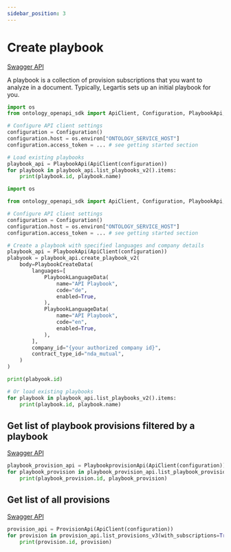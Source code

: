 ```yaml
---
sidebar_position: 3
---
```


# Create playbook
[Swagger API](https://apidocs.legartis.ai/?urls.primaryName=v2%2Fontology#/playbook.playbook/create_playbook_v2)

A playbook is a collection of provision subscriptions that you want to analyze in a document. Typically, Legartis sets up an initial playbook for you.

```python
import os
from ontology_openapi_sdk import ApiClient, Configuration, PlaybookApi, PlaybookCreateData, PlaybookLanguageData

# Configure API client settings
configuration = Configuration()
configuration.host = os.environ["ONTOLOGY_SERVICE_HOST"]
configuration.access_token = ... # see getting started section

# Load existing playbooks
playbook_api = PlaybookApi(ApiClient(configuration))
for playbook in playbook_api.list_playbooks_v2().items:
    print(playbook.id, playbook.name)
```

```python
import os

from ontology_openapi_sdk import ApiClient, Configuration, PlaybookApi, PlaybookCreateData, PlaybookLanguageData

# Configure API client settings
configuration = Configuration()
configuration.host = os.environ["ONTOLOGY_SERVICE_HOST"]
configuration.access_token = ... # see getting started section

# Create a playbook with specified languages and company details
playbook_api = PlaybookApi(ApiClient(configuration))
plabyook = playbook_api.create_playbook_v2(
    body=PlaybookCreateData(
        languages=[
            PlaybookLanguageData(
                name="API Playbook",
                code="de",
                enabled=True,
            ),
            PlaybookLanguageData(
                name="API Playbook",
                code="en",
                enabled=True,
            ),
        ],
        company_id="{your authorized company id}",
        contract_type_id="nda_mutual",
    )
)

print(plabyook.id)

# Or load existing playbooks
for playbook in playbook_api.list_playbooks_v2().items:
    print(playbook.id, playbook.name)
```

## Get list of playbook provisions filtered by a playbook
[Swagger API](http://localhost:8095/?urls.primaryName=v2%2Fontology#/playbookprovision/list_playbook_provisions_v2)

```python
playbook_provision_api = PlaybookprovisionApi(ApiClient(configuration))
for playbook_provision in playbook_provision_api.list_playbook_provisions_v2(playbook_id=123):
    print(playbook_provision.id, playbook_provision)
```

## Get list of all provisions
[Swagger API](http://localhost:8095/?urls.primaryName=v2%2Fontology#/provision/list_provisions_v3)

```python
provision_api = ProvisionApi(ApiClient(configuration))
for provision in provision_api.list_provisions_v3(with_subscriptions=True).items:
    print(provision.id, provision)
```